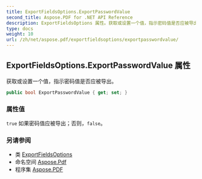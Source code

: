 ```yaml
---
title: ExportFieldsOptions.ExportPasswordValue
second_title: Aspose.PDF for .NET API Reference
description: ExportFieldsOptions 属性。获取或设置一个值，指示密码值是否应被导出
type: docs
weight: 10
url: /zh/net/aspose.pdf/exportfieldsoptions/exportpasswordvalue/
---
```

## ExportFieldsOptions.ExportPasswordValue 属性

获取或设置一个值，指示密码值是否应被导出。

```csharp
public bool ExportPasswordValue { get; set; }
```

### 属性值

`true` 如果密码值应被导出；否则，`false`。

### 另请参阅

* 类 [ExportFieldsOptions](../)
* 命名空间 [Aspose.Pdf](../../../aspose.pdf/)
* 程序集 [Aspose.PDF](../../../)